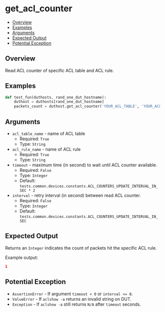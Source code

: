 # get_acl_counter

- [Overview](#overview)
- [Examples](#examples)
- [Arguments](#arguments)
- [Expected Output](#expected-output)
- [Potential Exception](#potential-exception)

## Overview

Read ACL counter of specific ACL table and ACL rule.

## Examples

```python
def test_fun(duthosts, rand_one_dut_hostname):
    duthost = duthosts[rand_one_dut_hostname]
    packets_count = duthost.get_acl_counter('YOUR_ACL_TABLE', 'YOUR_ACL_RULE')
```

## Arguments

- `acl_table_name` - name of ACL table
    - Required: `True`
    - Type: `String`
- `acl_rule_name` - name of ACL rule
    - Required: `True`
    - Type: `String`
- `timeout` - maximum time (in second) to wait until ACL counter available.
    - Required: `False`
    - Type: `Integer`
    - Default: `tests.common.devices.constants.ACL_COUNTERS_UPDATE_INTERVAL_IN_SEC * 2`
- `interval` - retry interval (in second) between read ACL counter.
    - Required: `False`
    - Type: `Integer`
    - Default: `tests.common.devices.constants.ACL_COUNTERS_UPDATE_INTERVAL_IN_SEC`

## Expected Output

Returns an `Integer` indicates the count of packets hit the specific ACL rule.

Example output:

```json
1
```

## Potential Exception

- `AssertionError` - If argument `timeout < 0` or `interval <= 0`.
- `ValueError` - If `aclshow -a` returns an invalid string on DUT.
- `Exception` - If `aclshow -a` still returns `N/A` after `timeout` seconds.
